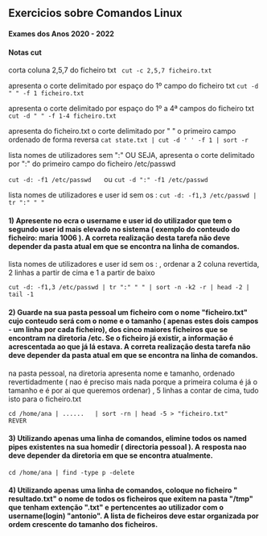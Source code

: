 ## Exercicios sobre Comandos Linux 
#### Exames dos Anos 2020 - 2022


#### Notas cut 
corta coluna 2,5,7 do ficheiro txt
`` 
cut -c 2,5,7 ficheiro.txt
``

apresenta o corte delimitado por espaço do 1º campo do ficheiro txt
``
 cut -d " " -f 1 ficheiro.txt
``

apresenta o corte delimitado por espaço do 1º a 4ª campos do ficheiro txt
``
 cut -d " " -f 1-4 ficheiro.txt
``

apresenta do ficheiro.txt o corte delimitado por " " o primeiro campo ordenado de forma reversa
``
cat state.txt | cut -d ' ' -f 1 | sort -r
``

lista nomes de utilizadores sem ":"  OU SEJA, apresenta o corte delimitado por ":" do primeiro campo do ficheiro /etc/passwd 

``
cut -d: -f1 /etc/passwd   
``
ou
``
cut -d ":" -f1 /etc/passwd   
``


lista nomes de utilizadores e user id sem os : 
``
cut -d: -f1,3 /etc/passwd | tr ":" " " 
``




#### 1) Apresente no ecra o username e user id do utilizador que tem o segundo user id mais elevado no sistema ( exemplo do conteudo do ficheiro: maria 1006 ). A correta realização desta tarefa não deve depender da pasta atual em que se encontra na linha de comandos. 

lista nomes de utilizadores e user id sem os : , ordenar a 2 coluna revertida, 2 linhas a partir de cima e 1 a partir de baixo

``
cut -d: -f1,3 /etc/passwd | tr ":" " " | sort -n -k2 -r | head -2 | tail -1 
``


#### 2) Guarde na sua pasta pessoal um ficheiro com o nome "ficheiro.txt" cujo conteudo será com o nome e o tamanho ( apenas estes dois campos - um linha por cada ficheiro), dos cinco maiores ficheiros que se encontram na diretoria /etc. Se o ficheiro já existir, a informação é acrescentada ao que já lá estava. A correta realização desta tarefa não deve depender da pasta atual em que se encontra na linha de comandos. 

na pasta pessoal, na diretoria apresenta nome e tamanho, ordenado revertidadmente ( nao é preciso mais nada porque a primeira columa é já o tamanho e é por ai que queremos ordenar) , 5 linhas a contar de cima, tudo isto para o ficheiro.txt 

``
cd /home/ana | ......   | sort -rn | head -5 > "ficheiro.txt"     REVER
``

#### 3) Utilizando apenas uma linha de comandos, elimine todos os named pipes existentes na sua homedir ( directoria pessoal ). A resposta nao deve depender da diretoria em que se encontra atualmente.
``
cd /home/ana | find -type p -delete
``
#### 4) Utilizando apenas uma linha de comandos, coloque no ficheiro " resultado.txt" o nome de todos os ficheiros que exitem na pasta "/tmp" que tenham extenção ".txt" e pertencentes ao utilizador com o username(login) "antonio". A lista de ficheiros deve estar organizada por ordem crescente do tamanho dos ficheiros. 
``
``
